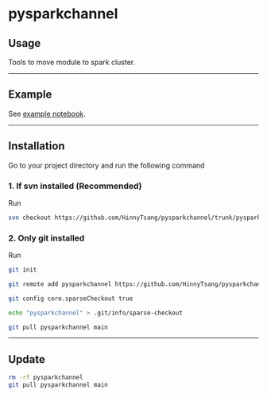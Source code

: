 # pysparkchannel

## Usage

Tools to move module to spark cluster.

---

## Example

See [example notebook](./example/example.ipynb).

---

## Installation

Go to your project directory and run the following command

### 1. If svn installed (Recommended)

Run

```bash
svn checkout https://github.com/HinnyTsang/pysparkchannel/trunk/pysparkchannel
```

### 2. Only git installed

Run

```bash
git init

git remote add pysparkchannel https://github.com/HinnyTsang/pysparkchannel.git

git config core.sparseCheckout true

echo "pysparkchannel" > .git/info/sparse-checkout

git pull pysparkchannel main
```

---

## Update

```bash
rm -rf pysparkchannel
git pull pysparkchannel main
```
